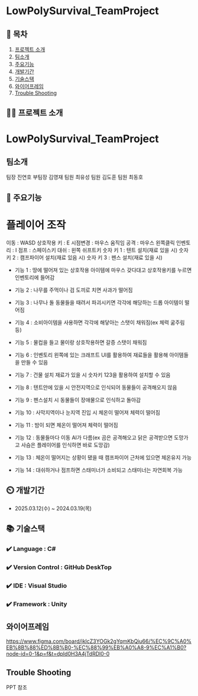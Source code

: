 # LowPolySurvival_TeamProject

## 📖 목차
1. [프로젝트 소개](#프로젝트-소개)
2. [팀소개](#팀소개)
3. [주요기능](#주요기능)
4. [개발기간](#개발기간)
5. [기술스택](#기술스택)
6. [와이어프레임](#와이어프레임)
7. [Trouble Shooting](#trouble-shooting)
    
## 👨‍🏫 프로젝트 소개
# LowPolySurvival_TeamProject

## 팀소개
 팀장 진연호
 부팀장 김영재
 팀원 최유성
 팀원 김도훈
 팀원 최동호

## 💜 주요기능

# 플레이어 조작
이동 : WASD
상호작용 키 : E
시점변경 : 마우스 움직임
공격 : 마우스 왼쪽클릭
인벤토리 : I
점프 : 스페이스키
대쉬 : 왼쪽 쉬프트키
숫자 키 1 : 텐트 설치(재료 있을 시)
숫자 키 2 : 캠프파이어 설치(재료 있음 시)
숫자 키 3 : 펜스 설치(재료 있을 시)

- 기능 1 : 땅에 떨어져 있는 상호작용 아이템에 마우스 갖다대고 상호작용키를 누르면 인벤토리에 들어감

- 기능 2 : 나무를 주먹이나 검 도끼로 치면 사과가 떨어짐

- 기능 3 : 나무나 돌 동물들을 때려서 파괴시키면 각각에 해당하는 드롭 아이템이 떨어짐

- 기능 4 : 소비아이템을 사용하면 각각에 해닿아는 스탯이 채워짐(ex 체력 굶주림 등)

- 기능 5 : 물컵을 들고 물이랑 상호작용하면 갈증 스탯이 채워짐

- 기능 6 : 인벤토리 왼쪽에 있는 크래프트 UI를 활용하여 재료들을 활용해 아이템들을 만들 수 있음

- 기능 7 : 건물 설치 재료가 있을 시 숫자키 123을 활용하여 설치할 수 있음

- 기능 8 : 텐트안에 있을 시 안전지역으로 인식되어 동물들이 공격해오지 않음

- 기능 9 : 펜스설치 시 동물들이 장애물으로 인식하고 돌아감

- 기능 10 : 사막지역이나 눈지역 진입 시 체온이 떨어져 체력이 떨어짐

- 기능 11 : 밤이 되면 체온이 떨어져 체력이 떨어짐

- 기능 12 : 동물들마다 이동 AI가 다름(ex 곰은 공격해오고 닭은 공격받으면 도망가고 사슴은 플레이어를 인식하면 바로 도망감)

- 기능 13 : 체온이 떨어지는 상황이 됐을 때 캠프파이어 근처에 있으면 체온유지 가능

- 기능 14 : 대쉬하거나 점프하면 스태미너가 소비되고 스태미너는 자연회복 가능

## ⏲️ 개발기간
- 2025.03.12(수) ~ 2024.03.19(목)

## 📚️ 기술스택

### ✔️ Language : C#

### ✔️ Version Control : GitHub DeskTop

### ✔️ IDE : Visual Studio

### ✔️ Framework : Unity

## 와이어프레임
https://www.figma.com/board/jklcZ3YOGk2gYqmKbQiu66/%EC%9C%A0%EB%8B%88%ED%8B%B0-%EC%88%99%EB%A0%A8-9%EC%A1%B0?node-id=0-1&p=f&t=dpId0H3A4jTdRDl0-0


## Trouble Shooting
PPT 참조
